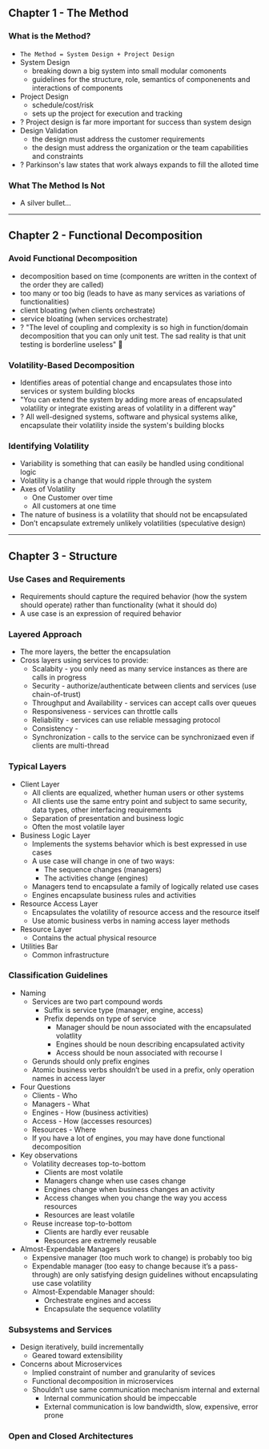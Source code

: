 ## Chapter 1 - The Method

### What is the Method?

- `The Method = System Design + Project Design`
- System Design
    - breaking down a big system into small modular comonents
    - guidelines for the structure, role, semantics of componenents and interactions of components
- Project Design
    - schedule/cost/risk
    - sets up the project for execution and tracking
- ? Project design is far more important for success than system design
- Design Validation
    - the design must address the customer requirements
    - the design must address the organization or the team capabilities and constraints
- ? Parkinson's law states that work always expands to fill the alloted time

### What The Method Is Not

- A silver bullet...

---

## Chapter 2 - Functional Decomposition

### Avoid Functional Decomposition

- decomposition based on time (components are written in the context of the order they are called)
- too many or too big (leads to have as many services as variations of functionalities)
- client bloating (when clients orchestrate)
- service bloating (when services orchestrate)
- ? "The level of coupling and complexity is so high in function/domain decomposition that you can only unit test. The sad reality is that unit testing is borderline useless" 🤮

### Volatility-Based Decomposition

- Identifies areas of potential change and encapsulates those into services or system building blocks
- "You can extend the system by adding more areas of encapsulated volatility or integrate existing areas of volatility in a different way"
- ? All well-designed systems, software and physical systems alike, encapsulate their volatility inside the system's building blocks

### Identifying Volatility

- Variability is something that can easily be handled using conditional logic
- Volatility is a change that would ripple through the system
- Axes of Volatility
    - One Customer over time
    - All customers at one time
- The nature of business is a volatility that should not be encapsulated
- Don’t encapsulate extremely unlikely volatilities (speculative design)

---

## Chapter 3 - Structure

### Use Cases and Requirements

- Requirements should capture the required behavior (how the system should operate) rather than functionality (what it should do)
- A use case is an expression of required behavior

### Layered Approach

- The more layers, the better the encapsulation
- Cross layers using services to provide:
    - Scalabity - you only need as many service instances as there are calls in progress
    - Security - authorize/authenticate between clients and services (use chain-of-trust)
    - Throughput and Availability - services can accept calls over queues
    - Responsiveness - services can throttle calls
    - Reliability - services can use reliable messaging protocol
    - Consistency -
    - Synchronization - calls to the service can be synchronizaed even if clients are multi-thread

### Typical Layers

- Client Layer
    - All clients are equalized, whether human users or other systems
    - All clients use the same entry point and subject to same security, data types, other interfacing requirements
    - Separation of presentation and business logic
    - Often the most volatile layer
- Business Logic Layer
    - Implements the systems behavior which is best expressed in use cases
    - A use case will change in one of two ways:
        - The sequence changes (managers)
        - The activities change (engines)
    - Managers tend to encapsulate a family of logically related use cases
    - Engines encapsulate business rules and activities
- Resource Access Layer
    - Encapsulates the volatility of resource access and the resource itself
    - Use atomic business verbs in naming access layer methods
- Resource Layer
    - Contains the actual physical resource
- Utilities Bar
    - Common infrastructure

### Classification Guidelines

- Naming
    - Services are two part compound words
        - Suffix is service type (manager, engine, access)
        - Prefix depends on type of service
            - Manager should be noun associated with the encapsulated volatlity
            - Engines should be noun describing encapsulated activity
            - Access should be noun associated with recourse l
    - Gerunds should only prefix engines
    - Atomic business verbs shouldn’t be used in a prefix, only operation names in access layer
- Four Questions
    - Clients - Who
    - Managers - What
    - Engines - How (business activities)
    - Access - How (accesses resources)
    - Resources - Where
    - If you have a lot of engines, you may have done functional decomposition
- Key observations
    - Volatility decreases top-to-bottom
        - Clients are most volatile
        - Managers change when use cases change
        - Engines change when business changes an activity
        - Access changes when you change the way you access resources
        - Resources are least volatile
    - Reuse increase top-to-bottom
        - Clients are hardly ever reusable
        - Resources are extremely reusable
- Almost-Expendable Managers
    - Expensive manager (too much work to change) is probably too big
    - Expendable manager (too easy to change because it’s a pass-through) are only satisfying design guidelines without encapsulating use case volatility
    - Almost-Expendable Manager should:
        - Orchestrate engines and access
        - Encapsulate the sequence volatility

### Subsystems and Services

- Design iteratively, build incrementally
    - Geared toward extensibility
- Concerns about Microservices
    - Implied constraint of number and granularity of sevices
    - Functional decomposition in microservices
    - Shouldn’t use same communication mechanism internal and external
        - Internal communication should be impeccable
        - External communication is low bandwidth, slow, expensive, error prone

### Open and Closed Architectures
